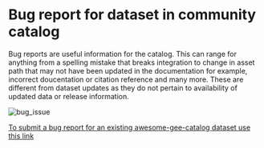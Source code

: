 # Bug report for dataset in community catalog

Bug reports are useful information for the catalog. This can range for anything from a spelling mistake that breaks integration to change in asset path that may not have been updated in the documentation for example, incorrect doucentation or citation reference and many more. These are different from dataset updates as they do not pertain to availability of updated data or release information.

![bug_issue](https://github.com/samapriya/awesome-gee-community-datasets/assets/6677629/714d6458-a0b0-4792-aa42-1d8b9c9a4705)

[To submit a bug report for an existing awesome-gee-catalog dataset use this link](https://github.com/samapriya/awesome-gee-community-datasets/issues/new?assignees=samapriya&labels=bug%2Ctriage&projects=&template=bug.yml&title=%5BBug%5D%3A+)
